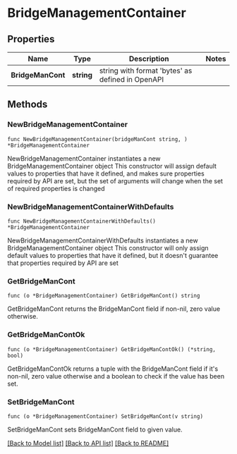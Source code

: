 # BridgeManagementContainer

## Properties

Name | Type | Description | Notes
------------ | ------------- | ------------- | -------------
**BridgeManCont** | **string** | string with format &#39;bytes&#39; as defined in OpenAPI | 

## Methods

### NewBridgeManagementContainer

`func NewBridgeManagementContainer(bridgeManCont string, ) *BridgeManagementContainer`

NewBridgeManagementContainer instantiates a new BridgeManagementContainer object
This constructor will assign default values to properties that have it defined,
and makes sure properties required by API are set, but the set of arguments
will change when the set of required properties is changed

### NewBridgeManagementContainerWithDefaults

`func NewBridgeManagementContainerWithDefaults() *BridgeManagementContainer`

NewBridgeManagementContainerWithDefaults instantiates a new BridgeManagementContainer object
This constructor will only assign default values to properties that have it defined,
but it doesn't guarantee that properties required by API are set

### GetBridgeManCont

`func (o *BridgeManagementContainer) GetBridgeManCont() string`

GetBridgeManCont returns the BridgeManCont field if non-nil, zero value otherwise.

### GetBridgeManContOk

`func (o *BridgeManagementContainer) GetBridgeManContOk() (*string, bool)`

GetBridgeManContOk returns a tuple with the BridgeManCont field if it's non-nil, zero value otherwise
and a boolean to check if the value has been set.

### SetBridgeManCont

`func (o *BridgeManagementContainer) SetBridgeManCont(v string)`

SetBridgeManCont sets BridgeManCont field to given value.



[[Back to Model list]](../README.md#documentation-for-models) [[Back to API list]](../README.md#documentation-for-api-endpoints) [[Back to README]](../README.md)


